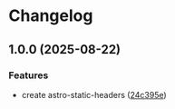 # Changelog

## 1.0.0 (2025-08-22)


### Features

* create astro-static-headers ([24c395e](https://github.com/abemedia/astro-static-headers/commit/24c395eabb9b9d4881452ee815ca3b0f7d9b674b))
